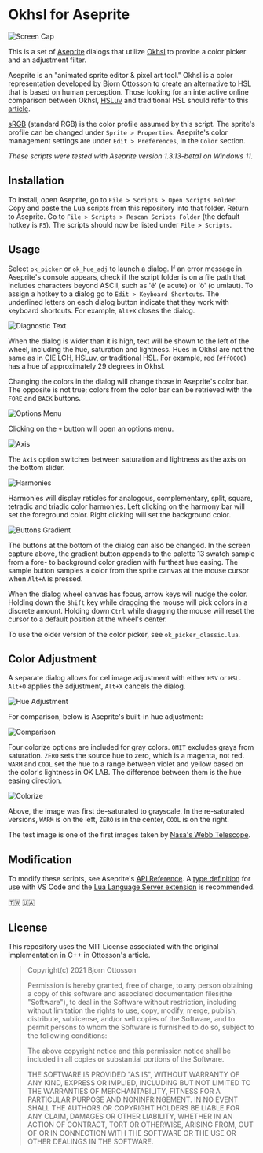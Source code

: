 # Okhsl for Aseprite

![Screen Cap](screenCap0.png)

This is a set of [Aseprite](https://www.aseprite.org/) dialogs that utilize [Okhsl](https://bottosson.github.io/posts/colorpicker/) to provide a color picker and an adjustment filter.

Aseprite is an "animated sprite editor & pixel art tool." Okhsl is a color representation developed by Bjorn Ottosson to create an alternative to HSL that is based on human perception. Those looking for an interactive online comparison between Okhsl, [HSLuv](https://www.hsluv.org/) and traditional HSL should refer to this [article](https://bottosson.github.io/misc/colorpicker/).

[sRGB](https://www.wikiwand.com/en/SRGB) (standard RGB) is the color profile assumed by this script. The sprite's profile can be changed under `Sprite > Properties`. Aseprite's color management settings are under `Edit > Preferences`, in the `Color` section.

_These scripts were tested with Aseprite version 1.3.13-beta1 on Windows 11._

## Installation

To install, open Aseprite, go to `File > Scripts > Open Scripts Folder`. Copy and paste the Lua scripts from this repository into that folder. Return to Aseprite. Go to `File > Scripts > Rescan Scripts Folder` (the default hotkey is `F5`). The scripts should now be listed under `File > Scripts`.

## Usage

Select `ok_picker` or `ok_hue_adj` to launch a dialog. If an error message in Aseprite's console appears, check if the script folder is on a file path that includes characters beyond ASCII, such as 'é' (e acute) or 'ö' (o umlaut). To assign a hotkey to a dialog go to `Edit > Keyboard Shortcuts`. The underlined letters on each dialog button indicate that they work with keyboard shortcuts. For example, `Alt+X` closes the dialog.

![Diagnostic Text](screenCap1.png)

When the dialog is wider than it is high, text will be shown to the left of the wheel, including the hue, saturation and lightness. Hues in Okhsl are not the same as in CIE LCH, HSLuv, or traditional HSL. For example, red (`#ff0000`) has a hue of approximately 29 degrees in Okhsl.

Changing the colors in the dialog will change those in Aseprite's color bar. The opposite is not true; colors from the color bar can be retrieved with the `FORE` and `BACK` buttons.

![Options Menu](screenCap2.png)

Clicking on the `+` button will open an options menu.

![Axis](screenCap3.png)

The `Axis` option switches between saturation and lightness as the axis on the bottom slider.

![Harmonies](screenCap4.png)

Harmonies will display reticles for analogous, complementary, split, square, tetradic and triadic color harmonies. Left clicking on the harmony bar will set the foreground color. Right clicking will set the background color.

![Buttons Gradient](screenCap5.png)

The buttons at the bottom of the dialog can also be changed. In the screen capture above, the gradient button appends to the palette 13 swatch sample from a fore- to background color gradien with furthest hue easing. The sample button samples a color from the sprite canvas at the mouse cursor when `Alt+A` is pressed.

When the dialog wheel canvas has focus, arrow keys will nudge the color. Holding down the `Shift` key while dragging the mouse will pick colors in a discrete amount. Holding down `Ctrl` while dragging the mouse will reset the cursor to a default position at the wheel's center.

To use the older version of the color picker, see `ok_picker_classic.lua`.

## Color Adjustment

A separate dialog allows for cel image adjustment with either `HSV` or `HSL`. `Alt+O` applies the adjustment, `Alt+X` cancels the dialog.

![Hue Adjustment](hueAdjust.png)

For comparison, below is Aseprite's built-in hue adjustment:

![Comparison](adjCompare.png)

Four colorize options are included for gray colors. `OMIT` excludes grays from saturation. `ZERO` sets the source hue to zero, which is a magenta, not red. `WARM` and `COOL` set the hue to a range between violet and yellow based on the color's lightness in OK LAB. The difference between them is the hue easing direction.

![Colorize](colorize.png)

Above, the image was first de-saturated to grayscale. In the re-saturated versions, `WARM` is on the left, `ZERO` is in the center, `COOL` is on the right.

The test image is one of the first images taken by [Nasa's Webb Telescope](https://www.nasa.gov/webbfirstimages/).

## Modification

To modify these scripts, see Aseprite's [API Reference](https://github.com/aseprite/api). A [type definition](https://github.com/behreajj/aseprite-type-definition) for use with VS Code and the [Lua Language Server extension](https://github.com/LuaLS/lua-language-server) is recommended.

🇹🇼 🇺🇦

## License

This repository uses the MIT License associated with the original implementation in C++ in Ottosson's article.

> Copyright(c) 2021 Bjorn Ottosson
>
> Permission is hereby granted, free of charge, to any person obtaining a copy of
> this software and associated documentation files(the "Software"), to deal in
> the Software without restriction, including without limitation the rights to
> use, copy, modify, merge, publish, distribute, sublicense, and/or sell copies
> of the Software, and to permit persons to whom the Software is furnished to do
> so, subject to the following conditions:
>
> The above copyright notice and this permission notice shall be included in all
> copies or substantial portions of the Software.
>
> THE SOFTWARE IS PROVIDED "AS IS", WITHOUT WARRANTY OF ANY KIND, EXPRESS OR
> IMPLIED, INCLUDING BUT NOT LIMITED TO THE WARRANTIES OF MERCHANTABILITY,
> FITNESS FOR A PARTICULAR PURPOSE AND NONINFRINGEMENT. IN NO EVENT SHALL THE
> AUTHORS OR COPYRIGHT HOLDERS BE LIABLE FOR ANY CLAIM, DAMAGES OR OTHER
> LIABILITY, WHETHER IN AN ACTION OF CONTRACT, TORT OR OTHERWISE, ARISING FROM,
> OUT OF OR IN CONNECTION WITH THE SOFTWARE OR THE USE OR OTHER DEALINGS IN THE
> SOFTWARE.
> 